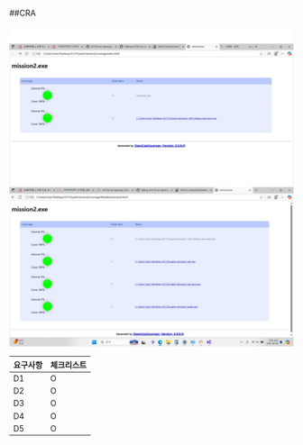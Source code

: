 ##CRA

![coverage2](./coverage_main.jpg)
![coverage](./coverage.jpg)

|요구사항 |체크리스트|
|---------|--------|
|   D1    |     O  |
|   D2    |    O   |
|   D3    |    O   |
|   D4    |    O   |
|   D5    |    O   |

